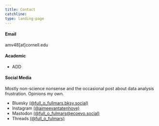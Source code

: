 ```yaml
---
title: Contact
catchline:
type: landing-page
---
```

#### Email
amv48[at]cornell.edu

#### Academic
* ADD

#### Social Media
Mostly non-science nonsense and the occasional post about data analysis frustration. Opinions my own.
* Bluesky [(@full_o_fullmars.bksy.social)](https://bsky.app/profile/full-o-fulmars.bsky.social)
* Instagram [(@aimeevantatenhove)](https://www.instagram.com/aimeevantatenhove/)
* Mastodon [(@full_o_fulmars@ecoevo.social)](https://ecoevo.social/@full_o_fulmars)
* Threads [(@full_o_fulmars)](https://www.threads.net/@full_o_fulmars)

